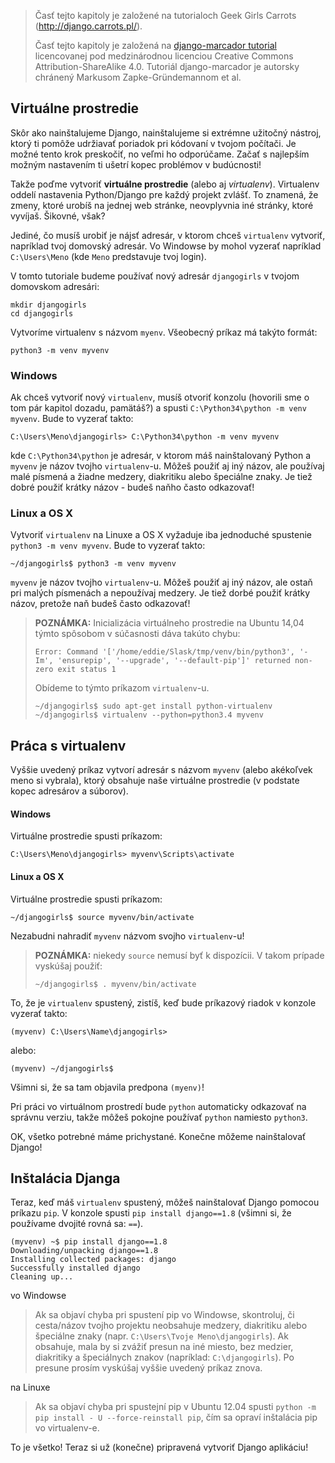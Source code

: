 > Časť tejto kapitoly je založené na tutorialoch Geek Girls Carrots (http://django.carrots.pl/).
>
> Časť tejto kapitoly je založená na [django-marcador tutorial](http://django-marcador.keimlink.de/) licencovanej pod medzinárodnou licenciou Creative Commons Attribution-ShareAlike 4.0. Tutoriál django-marcador je autorsky chránený Markusom Zapke-Gründemannom et al.

## Virtuálne prostredie

Skôr ako nainštalujeme Django, nainštalujeme si extrémne užitočný nástroj, ktorý ti pomôže udržiavať poriadok pri kódovaní v tvojom počítači. Je možné tento krok preskočiť, no veľmi ho odporúčame. Začať s najlepším možným nastavením ti ušetrí kopec problémov v budúcnosti!

Takže poďme vytvoriť **virtuálne prostredie** (alebo aj *virtualenv*). Virtualenv oddelí nastavenia Python/Django pre každý projekt zvlášť. To znamená, že zmeny, ktoré urobíš na jednej web stránke, neovplyvnia iné stránky, ktoré vyvíjaš. Šikovné, však?

Jediné, čo musíš urobiť je nájsť adresár, v ktorom chceš `virtualenv` vytvoriť, napríklad tvoj domovský adresár. Vo Windowse by mohol vyzerať napríklad `C:\Users\Meno` (kde `Meno` predstavuje tvoj login).

V tomto tutoriale budeme používať nový adresár `djangogirls` v tvojom domovskom adresári:

```
mkdir djangogirls
cd djangogirls
```

Vytvoríme virtualenv s názvom `myenv`. Všeobecný príkaz má takýto formát:

```
python3 -m venv myvenv
```

### Windows

Ak chceš vytvoriť nový `virtualenv`, musíš otvoriť konzolu (hovorili sme o tom pár kapitol dozadu, pamätáš?) a spusti `C:\Python34\python -m venv myvenv`. Bude to vyzerať takto:

```
C:\Users\Meno\djangogirls> C:\Python34\python -m venv myvenv
```

kde `C:\Python34\python` je adresár, v ktorom máš nainštalovaný Python a `myvenv` je názov tvojho `virtualenv`-u. Môžeš použiť aj iný názov, ale používaj malé písmená a žiadne medzery, diakritiku alebo špeciálne znaky. Je tiež dobré použiť krátky názov - budeš naňho často odkazovať!

### Linux a OS X

Vytvoriť `virtualenv` na Linuxe a OS X vyžaduje iba jednoduché spustenie `python3 -m venv myvenv`. Bude to vyzerať takto:

```
~/djangogirls$ python3 -m venv myvenv
```

`myvenv` je názov tvojho `virtualenv`-u. Môžeš použiť aj iný názov, ale ostaň pri malých písmenách a nepoužívaj medzery. Je tiež dorbé použiť krátky názov, pretože naň budeš často odkazovať!

> **POZNÁMKA:** Inicializácia virtuálneho prostredie na Ubuntu 14,04 týmto spôsobom v súčasnosti dáva takúto chybu:
>
>     Error: Command '['/home/eddie/Slask/tmp/venv/bin/python3', '-Im', 'ensurepip', '--upgrade', '--default-pip']' returned non-zero exit status 1
>
>
> Obídeme to týmto príkazom `virtualenv`-u.
>
>     ~/djangogirls$ sudo apt-get install python-virtualenv
>     ~/djangogirls$ virtualenv --python=python3.4 myvenv
>

## Práca s virtualenv

Vyššie uvedený príkaz vytvorí adresár s názvom `myvenv` (alebo akékoľvek meno si vybrala), ktorý obsahuje naše virtuálne prostredie (v podstate kopec adresárov a súborov).

#### Windows

Virtuálne prostredie spusti príkazom:

```
C:\Users\Meno\djangogirls> myvenv\Scripts\activate
```

#### Linux a OS X

Virtuálne prostredie spusti príkazom:

```
~/djangogirls$ source myvenv/bin/activate
```

Nezabudni nahradiť `myvenv` názvom svojho `virtualenv`-u!

> **POZNÁMKA:** niekedy `source` nemusí byť k dispozícii. V takom prípade vyskúšaj použiť:
>
>     ~/djangogirls$ . myvenv/bin/activate
>

To, že je `virtualenv` spustený, zistíš, keď bude príkazový riadok v konzole vyzerať takto:

```
(myvenv) C:\Users\Name\djangogirls>
```

alebo:

```
(myvenv) ~/djangogirls$
```

Všimni si, že sa tam objavila predpona `(myenv)`!

Pri práci vo virtuálnom prostredí bude `python` automaticky odkazovať na správnu verziu, takže môžeš pokojne používať `python` namiesto `python3`.

OK, všetko potrebné máme prichystané. Konečne môžeme nainštalovať Django!

## Inštalácia Djanga

Teraz, keď máš `virtualenv` spustený, môžeš nainštalovať Django pomocou príkazu `pip`. V konzole spusti `pip install django==1.8` (všimni si, že používame dvojité rovná sa: `==`).

```
(myvenv) ~$ pip install django==1.8
Downloading/unpacking django==1.8
Installing collected packages: django
Successfully installed django
Cleaning up...
```

vo Windowse

> Ak sa objaví chyba pri spustení pip vo Windowse, skontroluj, či cesta/názov tvojho projektu neobsahuje medzery, diakritiku alebo špeciálne znaky (napr. `C:\Users\Tvoje Meno\djangogirls`). Ak obsahuje, mala by si zvážiť presun na iné miesto, bez medzier, diakritiky a špeciálnych znakov (napríklad: `C:\djangogirls`). Po presune prosím vyskúšaj vyššie uvedený príkaz znova.

na Linuxe

> Ak sa objaví chyba pri spustejní pip v Ubuntu 12.04 spusti `python -m pip install - U --force-reinstall pip`, čím sa opraví inštalácia pip vo virtualenv-e.

To je všetko! Teraz si už (konečne) pripravená vytvoriť Django aplikáciu!
